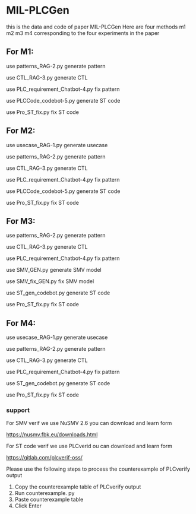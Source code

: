 # MIL-PLCGen

this is the data and code of paper MIL-PLCGen
Here are four methods m1 m2 m3 m4 corresponding to the four experiments in the paper

## For M1:

use patterns_RAG-2.py generate pattern

use CTL_RAG-3.py generate CTL

use PLC_requirement_Chatbot-4.py fix pattern

use PLCCode_codebot-5.py generate ST code

use Pro_ST_fix.py fix ST code

## For M2:

use usecase_RAG-1.py generate usecase

use patterns_RAG-2.py generate pattern

use CTL_RAG-3.py generate CTL

use PLC_requirement_Chatbot-4.py fix pattern

use PLCCode_codebot-5.py generate ST code

use Pro_ST_fix.py fix ST code

## For M3:

use patterns_RAG-2.py generate pattern

use CTL_RAG-3.py generate CTL

use PLC_requirement_Chatbot-4.py fix pattern

use SMV_GEN.py generate SMV model

use SMV_fix_GEN.py fix SMV model

use ST_gen_codebot.py generate ST code

use Pro_ST_fix.py fix ST code

## For M4:

use usecase_RAG-1.py generate usecase

use patterns_RAG-2.py generate pattern

use CTL_RAG-3.py generate CTL

use PLC_requirement_Chatbot-4.py fix pattern

use ST_gen_codebot.py generate ST code

use Pro_ST_fix.py fix ST code



### support

For SMV verif we use NuSMV 2.6 you can download and learn form

https://nusmv.fbk.eu/downloads.html

For ST code verif we use PLCverid ou can download and learn form

https://gitlab.com/plcverif-oss/

Please use the following steps to process the counterexample of PLCverify output

1. Copy the counterexample table of PLCverify output
2. Run counterexample. py
3. Paste counterexample table
4. Click Enter
